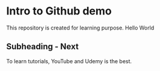 # Intro to Github demo

This repository is created for learning purpose.
Hello World

## Subheading - Next

To learn tutorials, YouTube and Udemy is the best.
